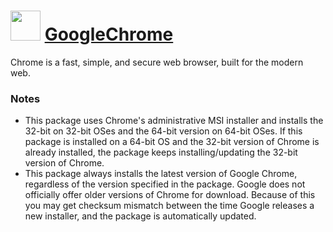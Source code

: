 # <img src="https://cdn.jsdelivr.net/gh/chocolatey-community/chocolatey-coreteampackages@edba4a5849ff756e767cba86641bea97ff5721fe/icons/chrome.svg" width="48" height="48"/> [GoogleChrome](https://chocolatey.org/packages/GoogleChrome)


Chrome is a fast, simple, and secure web browser, built for the modern web.

### Notes

* This package uses Chrome's administrative MSI installer and installs the 32-bit on 32-bit OSes and the 64-bit version on 64-bit OSes. If this package is installed on a 64-bit OS and the 32-bit version of Chrome is already installed, the package keeps installing/updating the 32-bit version of Chrome.
* This package always installs the latest version of Google Chrome, regardless of the version specified in the package. Google does not officially offer older versions of Chrome for download. Because of this you may get checksum mismatch between the time Google releases a new installer, and the package is automatically updated.

